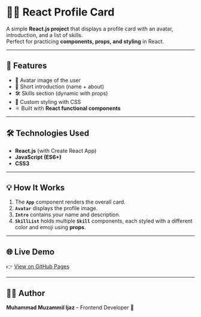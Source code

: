 # 👨‍💻 React Profile Card

A simple **React.js project** that displays a profile card with an avatar, introduction, and a list of skills.  
Perfect for practicing **components, props, and styling** in React.

---

## 🚀 Features
- 📸 Avatar image of the user  
- 👋 Short introduction (name + about)  
- 🛠️ Skills section (dynamic with props)  
- 🎨 Custom styling with CSS  
- ⚛️ Built with **React functional components**  

---

## 🛠️ Technologies Used
- **React.js** (with Create React App)  
- **JavaScript (ES6+)**  
- **CSS3**  


---

## 💡 How It Works
1. The **`App`** component renders the overall card.  
2. **`Avatar`** displays the profile image.  
3. **`Intro`** contains your name and description.  
4. **`SkillList`** holds multiple **`Skill`** components, each styled with a different color and emoji using **props**.  

---

## 🌐 Live Demo
👉 [View on GitHub Pages](https://your-username.github.io/react-profile-card/)

---

## 👨‍💻 Author
**Muhammad Muzammil Ijaz** – Frontend Developer 🚀  


